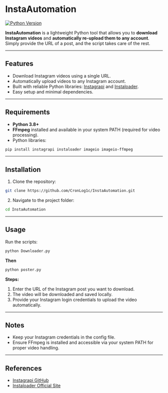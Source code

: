 # InstaAutomation

[![Python Version](https://img.shields.io/badge/python-3.8%2B-blue)](https://www.python.org/)  

**InstaAutomation** is a lightweight Python tool that allows you to **download Instagram videos** and **automatically re-upload them to any account**. Simply provide the URL of a post, and the script takes care of the rest.

---

## Features

- Download Instagram videos using a single URL.  
- Automatically upload videos to any Instagram account.  
- Built with reliable Python libraries: [Instagrapi](https://github.com/adw0rd/instagrapi) and [Instaloader](https://instaloader.github.io/).  
- Easy setup and minimal dependencies.  

---

## Requirements

- **Python 3.8+**  
- **FFmpeg** installed and available in your system PATH (required for video processing).  
- Python libraries:  
```bash
pip install instagrapi instaloader imageio imageio-ffmpeg
```

---

## Installation

1. Clone the repository:  
```bash
git clone https://github.com/CronLog1c/InstaAutomation.git
```
2. Navigate to the project folder:  
```bash
cd InstaAutomation
```

---

## Usage

Run the scripts:  
```bash
python Downloader.py
```
**Then**

```bash
python poster.py
```
**Steps:**

1. Enter the URL of the Instagram post you want to download.  
2. The video will be downloaded and saved locally.  
3. Provide your Instagram login credentials to upload the video automatically.  

---

## Notes

- Keep your Instagram credentials in the config file.
- Ensure FFmpeg is installed and accessible via your system PATH for proper video handling.  

---

## References

- [Instagrapi GitHub](https://github.com/adw0rd/instagrapi)  
- [Instaloader Official Site](https://instaloader.github.io/)  
